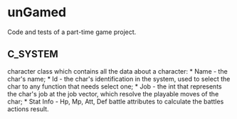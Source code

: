 # unGamed
Code and tests of a part-time game project.


## C_SYSTEM

character class which contains all the data about a character:
    * Name - the char's name; 
    * Id - the char's identification in the system, used to select the char to any function that needs select one;
    * Job - the int that represents the char's job at the job vector, which resolve the playable moves of the char;
    * Stat Info - Hp, Mp, Att, Def battle attributes to calculate the battles actions result.
    
    
